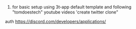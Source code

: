 1. for basic setup using 3t-app default template and following "tomdoestech" youtube videos 'create twitter clone"

auth 
https://discord.com/developers/applications/
